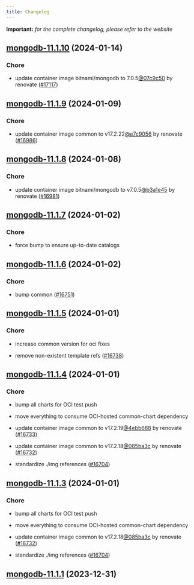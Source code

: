 ```yaml
---
title: Changelog
---
```


**Important:**
*for the complete changelog, please refer to the website*



## [mongodb-11.1.10](https://github.com/truecharts/charts/compare/mongodb-11.1.9...mongodb-11.1.10) (2024-01-14)

### Chore



- update container image bitnami/mongodb to 7.0.5[@07c9c50](https://github.com/07c9c50) by renovate ([#17117](https://github.com/truecharts/charts/issues/17117))




## [mongodb-11.1.9](https://github.com/truecharts/charts/compare/mongodb-11.1.8...mongodb-11.1.9) (2024-01-09)

### Chore



- update container image common to v17.2.22[@e7c9056](https://github.com/e7c9056) by renovate ([#16986](https://github.com/truecharts/charts/issues/16986))


## [mongodb-11.1.8](https://github.com/truecharts/charts/compare/mongodb-11.1.7...mongodb-11.1.8) (2024-01-08)

### Chore



- update container image bitnami/mongodb to v7.0.5[@b3a1e45](https://github.com/b3a1e45) by renovate ([#16981](https://github.com/truecharts/charts/issues/16981))


## [mongodb-11.1.7](https://github.com/truecharts/charts/compare/mongodb-11.1.6...mongodb-11.1.7) (2024-01-02)

### Chore



- force bump to ensure up-to-date catalogs


## [mongodb-11.1.6](https://github.com/truecharts/charts/compare/mongodb-11.1.5...mongodb-11.1.6) (2024-01-02)

### Chore



- bump common ([#16751](https://github.com/truecharts/charts/issues/16751))


## [mongodb-11.1.5](https://github.com/truecharts/charts/compare/mongodb-11.1.4...mongodb-11.1.5) (2024-01-01)

### Chore



- increase common version for oci fixes

- remove non-existent template refs ([#16738](https://github.com/truecharts/charts/issues/16738))


## [mongodb-11.1.4](https://github.com/truecharts/charts/compare/mongodb-11.1.1...mongodb-11.1.4) (2024-01-01)

### Chore



- bump all charts for OCI test push

- move everything to consume OCI-hosted common-chart dependency

- update container image common to v17.2.19[@4ebb688](https://github.com/4ebb688) by renovate ([#16733](https://github.com/truecharts/charts/issues/16733))

- update container image common to v17.2.18[@085ba3c](https://github.com/085ba3c) by renovate ([#16732](https://github.com/truecharts/charts/issues/16732))

- standardize ./img references ([#16704](https://github.com/truecharts/charts/issues/16704))


## [mongodb-11.1.3](https://github.com/truecharts/charts/compare/mongodb-11.1.1...mongodb-11.1.3) (2024-01-01)

### Chore



- bump all charts for OCI test push

- move everything to consume OCI-hosted common-chart dependency

- update container image common to v17.2.18[@085ba3c](https://github.com/085ba3c) by renovate ([#16732](https://github.com/truecharts/charts/issues/16732))

- standardize ./img references ([#16704](https://github.com/truecharts/charts/issues/16704))
## [mongodb-11.1.1](https://github.com/truecharts/charts/compare/mongodb-11.1.0...mongodb-11.1.1) (2023-12-31)

